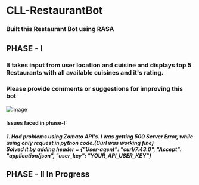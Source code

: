# CLL-RestaurantBot
<h3>Built this Restaurant Bot using RASA</h3>
<h2>PHASE - I</h2>
<h3>It takes input from user location and cuisine and displays top 5 Restaurants with all available cuisines and it's rating.</h3>
<h3>Please provide comments or suggestions for improving this bot</h3>

![image](https://user-images.githubusercontent.com/66173499/121783611-3a31ab80-cbcd-11eb-997c-492633736f57.png)

<h4>Issues faced in phase-I:</h4>
<h5>1. Had problems using Zomato API's. I was getting 500 Server Error, while using only request in python code.(Curl was working fine)<br>
Solved it by adding header = {"User-agent": "curl/7.43.0", "Accept": "application/json", "user_key": "YOUR_API_USER_KEY"}<br>
</h5>
<h2>PHASE - II In Progress</h2>
